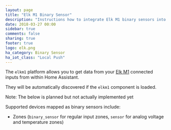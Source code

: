 ```yaml
---
layout: page
title: "Elk M1 Binary Sensor"
description: "Instructions how to integrate Elk M1 binary sensors into Home Assistant."
date: 2018-03-27 00:00
sidebar: true
comments: false
sharing: true
footer: true
logo: elk.png
ha_category: Binary Sensor
ha_iot_class: "Local Push"
---
```


The `elkm1` platform allows you to get data from your [Elk M1](https://www.elkproducts.com/m1_controls.html) connected inputs from within Home Assistant.

They will be automatically discovered if the `elkm1` component is loaded.

Note: The below is planned but not actually implemented yet

Supported devices mapped as binary sensors include:
 * Zones (`binary_sensor` for regular input zones, `sensor` for analog voltage and temperature zones)

